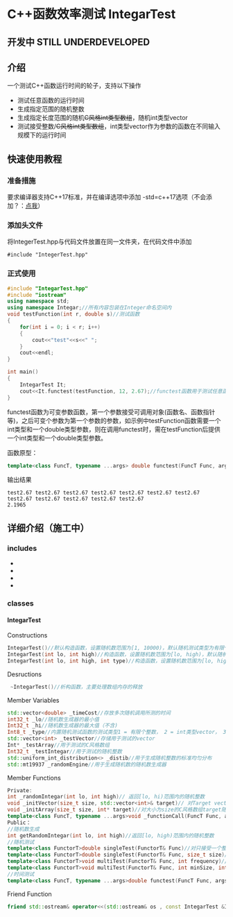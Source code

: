 # C++函数效率测试 IntegarTest

## **开发中 STILL UNDERDEVELOPED**

## 介绍

一个测试C++函数运行时间的轮子，支持以下操作

- 测试任意函数的运行时间
- 生成指定范围的随机整数
- 生成指定长度范围的随机~~C风格int类型数组~~，随机int类型vector
- 测试接受整数/~~C风格int类型数组~~，int类型vector作为参数的函数在不同输入规模下的运行时间

## 快速使用教程

### 准备措施

要求编译器支持C++17标准，并在编译选项中添加 -std=c++17选项（不会添加？：[点我](https://github.com/Hdksg10/IntegarTest/blob/main/complietutorial.md)）

### 添加头文件

将IntegerTest.hpp与代码文件放置在同一文件夹，在代码文件中添加

`#include "IntegerTest.hpp"`

### 正式使用

```c++
#include "IntegarTest.hpp"
#include "iostream"
using namespace std;
using namespace Integar;//所有内容包装在Integer命名空间内
void testFunction(int r, double s)//测试函数
{
    for(int i = 0; i < r; i++)
    {
        cout<<"test"<<s<<" ";
    }
    cout<<endl;
}

int main()
{
    IntegarTest It;
    cout<<It.functest(testFunction, 12, 2.67);//functest函数用于测试任意函数运行时间，返回单位为毫秒的运行时间
}
```

functest函数为可变参数函数，第一个参数接受可调用对象(函数名、函数指针等)，之后可变个参数为第一个参数的参数，如示例中testFunction函数需要一个int类型和一个double类型参数，则在调用functest时，需在testFunction后提供一个int类型和一个double类型参数。

函数原型：

```c++ 
template<class FuncT, typename ...args> double functest(FuncT Func, args ... arg)
```

输出结果

```
test2.67 test2.67 test2.67 test2.67 test2.67 test2.67 test2.67 test2.67 test2.67 test2.67 test2.67 test2.67 
2.1965
```

## 详细介绍（施工中）

### includes

- <random>
- <chrono>
- <iosteam>
- <vector>

### classes

#### IntegarTest

Constructions

```C++
IntegarTest()//默认构造函数，设置随机数范围为[1, 10000)，默认随机测试类型为有限个整数
IntegarTest(int lo, int high)//构造函数，设置随机数范围为[lo, high)，默认随机测试类型为有限个整数
IntegarTest(int lo, int high, int type)//构造函数，设置随机数范围为[lo, high)，随机测试类型为type对应（见成员变量_type的介绍)
```

Desructions

```c++
 ~IntegarTest()//析构函数，主要处理数组内存的释放
```

Member Variables

```c++
std::vector<double> _timeCost//存放多次随机调用所测的时间
int32_t _lo//随机数生成器的最小值
Int32_t _hi//随机数生成器的最大值（不含)
Int8_t _type//内置随机测试函数的测试类型1 = 有限个整数， 2 = int类型vector， 3 = int类型C风格数组，functest函数不受限制
std::vector<int> _testVector//存储用于测试的vector
Int* _testArray//用于测试的C风格数组
Int32_t _testIntegar//用于测试的随机整数
std::uniform_int_distribution<> _distib//用于生成随机整数的标准均匀分布
std::mt19937 _randomEngine//用于生成随机数的随机数生成器
```

Member Functions

```c++
Private:
int _randomIntegar(int lo, int high)// 返回[lo, hi)范围内的随机整数
void _initVector(size_t size, std::vector<int>& target)// 对Target vector随机初始化，随机初始化后大小为size
void _initArray(size_t size, int* target)//对大小为size的C风格数组target随机初始化
template<class FuncT, typename ...args>void _functionCall(FuncT Func, args...arg)//用于调用任意函数，接受一个可调用对象作为第一个参数，以及可变个其他参数，可变个其他参数作为第一个参数可调用对象Func的参数
Public：
//随机数生成
int getRandomIntegar(int lo, int high)//返回[lo, high)范围内的随机整数
//随机测试
template<class FunctorT>double singleTest(FunctorT& Func)//对只接受一个整数作为参数的仿函数Func进行单次随机调用测试，返回运行消耗时间（单位：毫秒）
template<class FunctorT>double singleTest(FunctorT& Func, size_t size)//对只接受一个整数vector作为参数的仿函数Func进行单次随机调用测试，返回运行消耗时间（单位：毫秒）
template<class FunctorT>void multiTest(FunctorT& Func, int frequency)//对只接受一个整数作为参数的仿函数Func进行多次随机调用测试，frequency为测试次数， 返回累计消耗时间（单位：毫秒）
template<class FunctorT>void multiTest(FunctorT& Func, int minSize, int maxSize, int step)//对只接受一个整数vector作为参数的仿函数Func进行多次随机调用测试，数据规模从minSize增长到maxSize(不含)，每次增加step，每次调用消耗时间存储在_timeCost中
//时间测试
template<class FuncT, typename ...args>double functest(FuncT Func, args ... arg)//用于对任意函数进行单次运行时间测试，接受一个可调用对象作为第一个参数，以及可变个其他参数，接受的可变个其他参数作为第一个参数(即可调用对象Func)的参数，返回运行时间（单位：毫秒），不受_type指定类型的限制
```

Friend Function

```c++
friend std::ostream& operator<<(std::ostream& os , const IntegarTest &It)//重载的<<运算符，将IntegerTest中_timeCost中的元素全部输出到os这个标准输出流中
```

